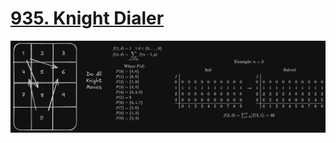 # [935. Knight Dialer](https://leetcode.com/problems/knight-dialer/)

![image](./KnightDialerDrawing.png)
